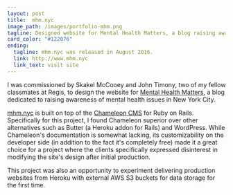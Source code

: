 ```yaml
---
layout: post
title:  mhm.nyc
image_path: /images/portfolio-mhm.png
tagline: Designed website for Mental Health Matters, a blog raising awareness of mental health issues in NYC.
card_color: "#122076"
ending:
  tagline: mhm.nyc was released in August 2016.
  link: http://www.mhm.nyc
  link_text: visit site
---
```


I was commissioned by Skakel McCooey and John Timony, two of my fellow classmates at Regis, to design the website for [Mental Health Matters][mhm-website], a blog dedicated to raising awareness of mental health issues in New York City.

[mhm.nyc][mhm-website] is built on top of the [Chameleon CMS][chameleon-cms] for Ruby on Rails. Specifically for this project, I found Chameleon superior over other alternatives such as Butter (a Heroku addon for Rails) and WordPress. While Chameleon's documentation is somewhat lacking, its customizability on the developer side (in addition to the fact it's completely free) made it a great choice for a project where the clients specifically expressed disinterest in modifying the site's design after initial production.

This project was also an opportunity to experiment delivering production websites from Heroku with external AWS S3 buckets for data storage for the first time.

<figure class="lazyload">
    <img class="lazyload" data-src="/images/projects/mental-health-matters/render.png">
</figure>

[mhm-website]:   http://www.mhm.nyc
[chameleon-cms]: https://github.com/owen2345/camaleon-cms
